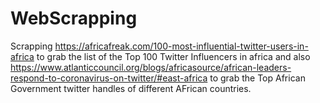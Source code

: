 # WebScrapping
Scrapping https://africafreak.com/100-most-influential-twitter-users-in-africa to grab the list of the Top 100 Twitter Influencers in africa and also https://www.atlanticcouncil.org/blogs/africasource/african-leaders-respond-to-coronavirus-on-twitter/#east-africa to grab the Top African Government twitter handles of different AFrican countries.
